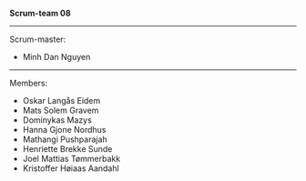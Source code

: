 **Scrum-team 08**
___
Scrum-master:
- Minh Dan Nguyen
___
Members:
- Oskar Langås Eidem
- Mats Solem Gravem
- Dominykas Mazys
- Hanna Gjone Nordhus
- Mathangi Pushparajah
- Henriette Brekke Sunde
- Joel Mattias Tømmerbakk
- Kristoffer Høiaas Aandahl